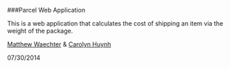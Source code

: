 ###Parcel Web Application

This is a web application that calculates the cost of shipping an item via the weight of the package.

[Matthew Waechter](https://github.com/mttwchtr) & 
[Carolyn Huynh](https://github.com/care0hlyn)

07/30/2014
